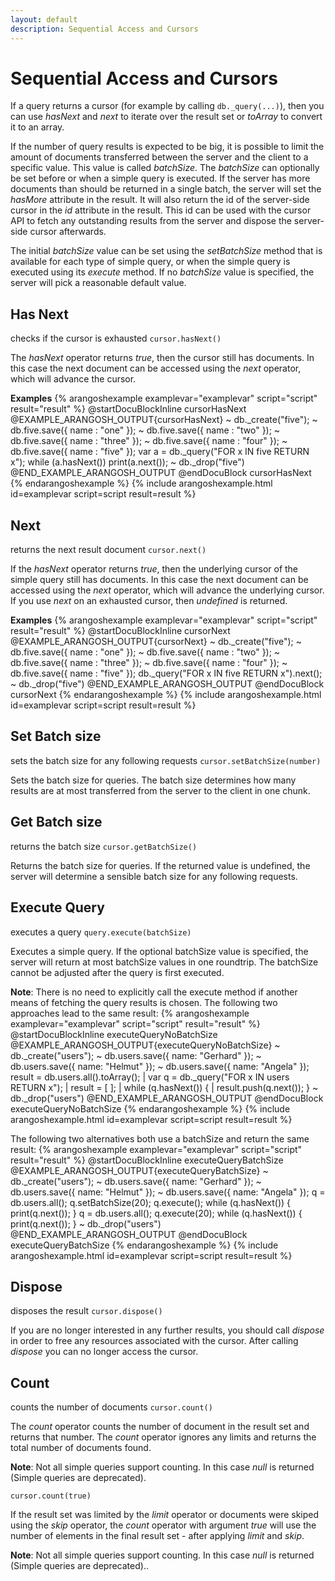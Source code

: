 ```yaml
---
layout: default
description: Sequential Access and Cursors
---
```

Sequential Access and Cursors
=============================

If a query returns a cursor (for example by calling `db._query(...)`), then you can use *hasNext* and *next* to
iterate over the result set or *toArray* to convert it to an array.

If the number of query results is expected to be big, it is possible to 
limit the amount of documents transferred between the server and the client
to a specific value. This value is called *batchSize*. The *batchSize*
can optionally be set before or when a simple query is executed.
If the server has more documents than should be returned in a single batch,
the server will set the *hasMore* attribute in the result. It will also
return the id of the server-side cursor in the *id* attribute in the result.
This id can be used with the cursor API to fetch any outstanding results from
the server and dispose the server-side cursor afterwards.

The initial *batchSize* value can be set using the *setBatchSize*
method that is available for each type of simple query, or when the simple
query is executed using its *execute* method. If no *batchSize* value
is specified, the server will pick a reasonable default value.

Has Next
--------

<!-- js/common/modules/@arangodb/simple-query-common.js -->


checks if the cursor is exhausted
`cursor.hasNext()`

The *hasNext* operator returns *true*, then the cursor still has
documents. In this case the next document can be accessed using the
*next* operator, which will advance the cursor.


**Examples**
{% arangoshexample examplevar="examplevar" script="script" result="result" %}
    @startDocuBlockInline cursorHasNext
    @EXAMPLE_ARANGOSH_OUTPUT{cursorHasNext}
    ~ db._create("five");
    ~ db.five.save({ name : "one" });
    ~ db.five.save({ name : "two" });
    ~ db.five.save({ name : "three" });
    ~ db.five.save({ name : "four" });
    ~ db.five.save({ name : "five" });
      var a = db._query("FOR x IN five RETURN x");
      while (a.hasNext()) print(a.next());
    ~ db._drop("five")
    @END_EXAMPLE_ARANGOSH_OUTPUT
    @endDocuBlock cursorHasNext
{% endarangoshexample %}
{% include arangoshexample.html id=examplevar script=script result=result %}

Next
----

<!-- js/common/modules/@arangodb/simple-query-common.js -->


returns the next result document
`cursor.next()`

If the *hasNext* operator returns *true*, then the underlying
cursor of the simple query still has documents. In this case the
next document can be accessed using the *next* operator, which
will advance the underlying cursor. If you use *next* on an
exhausted cursor, then *undefined* is returned.


**Examples**
{% arangoshexample examplevar="examplevar" script="script" result="result" %}
    @startDocuBlockInline cursorNext
    @EXAMPLE_ARANGOSH_OUTPUT{cursorNext}
    ~ db._create("five");
    ~ db.five.save({ name : "one" });
    ~ db.five.save({ name : "two" });
    ~ db.five.save({ name : "three" });
    ~ db.five.save({ name : "four" });
    ~ db.five.save({ name : "five" });
      db._query("FOR x IN five RETURN x").next();
    ~ db._drop("five")
    @END_EXAMPLE_ARANGOSH_OUTPUT
    @endDocuBlock cursorNext
{% endarangoshexample %}
{% include arangoshexample.html id=examplevar script=script result=result %}

Set Batch size
--------------

<!-- js/common/modules/@arangodb/simple-query-common.js -->


sets the batch size for any following requests
`cursor.setBatchSize(number)`

Sets the batch size for queries. The batch size determines how many results
are at most transferred from the server to the client in one chunk.


Get Batch size
--------------

<!-- js/common/modules/@arangodb/simple-query-common.js -->


returns the batch size
`cursor.getBatchSize()`

Returns the batch size for queries. If the returned value is undefined, the
server will determine a sensible batch size for any following requests.


Execute Query
-------------

<!-- js/common/modules/@arangodb/simple-query-common.js -->


executes a query
`query.execute(batchSize)`

Executes a simple query. If the optional batchSize value is specified,
the server will return at most batchSize values in one roundtrip.
The batchSize cannot be adjusted after the query is first executed.

**Note**: There is no need to explicitly call the execute method if another
means of fetching the query results is chosen. The following two approaches
lead to the same result:
{% arangoshexample examplevar="examplevar" script="script" result="result" %}
    @startDocuBlockInline executeQueryNoBatchSize
    @EXAMPLE_ARANGOSH_OUTPUT{executeQueryNoBatchSize}
    ~ db._create("users");
    ~ db.users.save({ name: "Gerhard" });
    ~ db.users.save({ name: "Helmut" });
    ~ db.users.save({ name: "Angela" });
      result = db.users.all().toArray();
    | var q = db._query("FOR x IN users RETURN x");
    | result = [ ];
    | while (q.hasNext()) {
    |   result.push(q.next());
      }
    ~ db._drop("users")
    @END_EXAMPLE_ARANGOSH_OUTPUT
    @endDocuBlock executeQueryNoBatchSize
{% endarangoshexample %}
{% include arangoshexample.html id=examplevar script=script result=result %}

The following two alternatives both use a batchSize and return the same
result:
{% arangoshexample examplevar="examplevar" script="script" result="result" %}
    @startDocuBlockInline executeQueryBatchSize
    @EXAMPLE_ARANGOSH_OUTPUT{executeQueryBatchSize}
    ~ db._create("users");
    ~ db.users.save({ name: "Gerhard" });
    ~ db.users.save({ name: "Helmut" });
    ~ db.users.save({ name: "Angela" });
      q = db.users.all(); q.setBatchSize(20); q.execute(); while (q.hasNext()) { print(q.next()); }
      q = db.users.all(); q.execute(20); while (q.hasNext()) { print(q.next()); }
    ~ db._drop("users")
    @END_EXAMPLE_ARANGOSH_OUTPUT
    @endDocuBlock executeQueryBatchSize
{% endarangoshexample %}
{% include arangoshexample.html id=examplevar script=script result=result %}


Dispose
-------

<!-- js/common/modules/@arangodb/simple-query-common.js -->


disposes the result
`cursor.dispose()`

If you are no longer interested in any further results, you should call
*dispose* in order to free any resources associated with the cursor.
After calling *dispose* you can no longer access the cursor.


Count
-----

<!-- js/common/modules/@arangodb/simple-query-common.js -->


counts the number of documents
`cursor.count()`

The *count* operator counts the number of document in the result set and
returns that number. The *count* operator ignores any limits and returns
the total number of documents found.

**Note**: Not all simple queries support counting. In this case *null* is
returned (Simple queries are deprecated).

`cursor.count(true)`

If the result set was limited by the *limit* operator or documents were
skiped using the *skip* operator, the *count* operator with argument
*true* will use the number of elements in the final result set - after
applying *limit* and *skip*.

**Note**: Not all simple queries support counting. In this case *null* is
returned (Simple queries are deprecated)..
